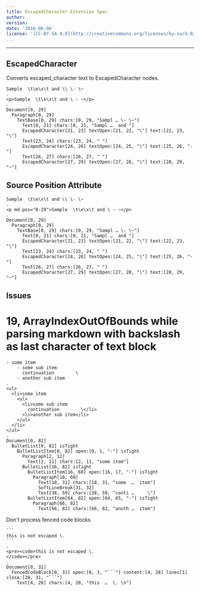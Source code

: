 ```yaml
---
title: EscapedCharacter Extension Spec
author:
version:
date: '2016-06-06'
license: '[CC-BY-SA 4.0](http://creativecommons.org/licenses/by-sa/4.0/)'
...
```


---

## EscapedCharacter

Converts escaped_character text to EscapedCharacter nodes.

```````````````````````````````` example EscapedCharacter: 1
Sample  \t\e\x\t and \\ \- \~
.
<p>Sample  \t\e\x\t and \ - ~</p>
.
Document[0, 29]
  Paragraph[0, 29]
    TextBase[0, 29] chars:[0, 29, "Sampl … \- \~"]
      Text[0, 21] chars:[0, 21, "Sampl …  and "]
      EscapedCharacter[21, 23] textOpen:[21, 22, "\"] text:[22, 23, "\"]
      Text[23, 24] chars:[23, 24, " "]
      EscapedCharacter[24, 26] textOpen:[24, 25, "\"] text:[25, 26, "-"]
      Text[26, 27] chars:[26, 27, " "]
      EscapedCharacter[27, 29] textOpen:[27, 28, "\"] text:[28, 29, "~"]
````````````````````````````````


## Source Position Attribute

```````````````````````````````` example(Source Position Attribute: 1) options(src-pos)
Sample  \t\e\x\t and \\ \- \~
.
<p md-pos="0-29">Sample  \t\e\x\t and \ - ~</p>
.
Document[0, 29]
  Paragraph[0, 29]
    TextBase[0, 29] chars:[0, 29, "Sampl … \- \~"]
      Text[0, 21] chars:[0, 21, "Sampl …  and "]
      EscapedCharacter[21, 23] textOpen:[21, 22, "\"] text:[22, 23, "\"]
      Text[23, 24] chars:[23, 24, " "]
      EscapedCharacter[24, 26] textOpen:[24, 25, "\"] text:[25, 26, "-"]
      Text[26, 27] chars:[26, 27, " "]
      EscapedCharacter[27, 29] textOpen:[27, 28, "\"] text:[28, 29, "~"]
````````````````````````````````


## Issues

# 19, ArrayIndexOutOfBounds while parsing markdown with backslash as last character of text block

```````````````````````````````` example 19, ArrayIndexOutOfBounds while parsing markdown with backslash as last character of text block: 1
- some item
    - some sub item
      continuation        \
    - another sub item
.
<ul>
  <li>some item
    <ul>
      <li>some sub item
        continuation        \</li>
      <li>another sub item</li>
    </ul>
  </li>
</ul>
.
Document[0, 82]
  BulletList[0, 82] isTight
    BulletListItem[0, 82] open:[0, 1, "-"] isTight
      Paragraph[2, 12]
        Text[2, 11] chars:[2, 11, "some item"]
      BulletList[16, 82] isTight
        BulletListItem[16, 60] open:[16, 17, "-"] isTight
          Paragraph[18, 60]
            Text[18, 31] chars:[18, 31, "some  …  item"]
            SoftLineBreak[31, 32]
            Text[38, 59] chars:[38, 59, "conti …     \"]
        BulletListItem[64, 82] open:[64, 65, "-"] isTight
          Paragraph[66, 82]
            Text[66, 82] chars:[66, 82, "anoth …  item"]
````````````````````````````````


Don't process fenced code blocks

```````````````````````````````` example 19, ArrayIndexOutOfBounds while parsing markdown with backslash as last character of text block: 2
```
this is not escaped \. 
```
.
<pre><code>this is not escaped \. 
</code></pre>
.
Document[0, 31]
  FencedCodeBlock[0, 31] open:[0, 3, "```"] content:[4, 28] lines[1] close:[28, 31, "```"]
    Text[4, 28] chars:[4, 28, "this  …  \. \n"]
````````````````````````````````


